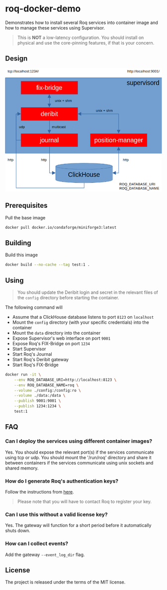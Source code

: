 # roq-docker-demo

Demonstrates how to install several Roq services into container image and how to manage these services using Supervisor.

> This is **NOT** a low-latency configuration.
> You should install on physical and use the core-pinning features, if that is your concern.


## Design

![Design](/static/images/docker.png)


## Prerequisites

Pull the base image

```bash
docker pull docker.io/condaforge/miniforge3:latest
```


## Building

Build this image

```bash
docker build --no-cache --tag test:1 .
```


## Using

> You should update the Deribit login and secret in the relevant files of the `config` directory before starting the container.

The following command will

* Assume that a ClickHouse database listens to port `8123` on `localhost`
* Mount the `config` directory (with your specific credentials) into the container
* Mount the `data` directory into the container
* Expose Supervisor's web interface on port `9001`
* Expose Roq's FIX-Bridge on port `1234`
* Start Supervisor
* Start Roq's Journal
* Start Roq's Deribit gateway
* Start Roq's FIX-Bridge

```bash
docker run -it \
    --env ROQ_DATABASE_URI=http://localhost:8123 \
    --env ROQ_DATABASE_NAME=roq \
    --volume ./config:/config:ro \
    --volume ./data:/data \
    --publish 9001:9001 \
    --publish 1234:1234 \
    test:1
```


## FAQ

### Can I deploy the services using different container images?

Yes.
You should expose the relevant port(s) if the services communicate using tcp or udp.
You should mount the '/run/roq' directory and share it between containers if the services communicate
using unix sockets and shared memory.

### How do I generate Roq's authentication keys?

Follow the instructions from [here](https://roq-trading.com/docs/reference/gateways/flags/#authentication).

> Please note that you will have to contact Roq to register your key.

### Can I use this without a valid license key?

Yes.
The gateway will function for a short period before it automatically shuts down.

### How can I collect events?

Add the gateway `--event_log_dir` flag.


## License

The project is released under the terms of the MIT license.
